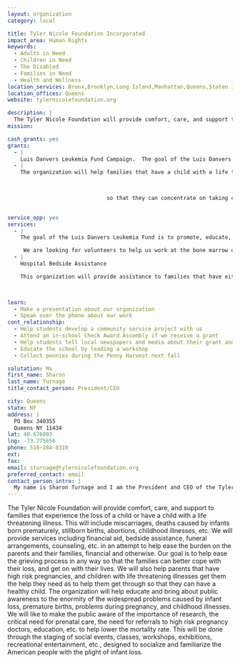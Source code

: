 ```yaml
---
layout: organization
category: local

title: Tyler Nicole Foundation Incorporated
impact_area: Human Rights
keywords: 
  - Adults in Need
  - Children in Need
  - The Disabled
  - Families in Need
  - Health and Wellness
location_services: Bronx,Brooklyn,Long Island,Manhattan,Queens,Staten Island,Greater New York
location_offices: Queens
website: tylernicolefoundation.org

description: |
  The Tyler Nicole Foundation will provide comfort, care, and support to families that experience the loss of a child or have a child with a life threatening illness.  This will include miscarriages, deaths caused by infants born prematurely, stillborn births, abortions, childhood illnesses, etc.  We will provide services including financial aid, bedside assistance, funeral arrangements, counseling, etc. in an attempt to help ease the burden on the parents and their families, financial and otherwise.  Our goal is to help ease the grieving process in any way so that the families can better cope with their loss, and get on with their lives.  We will also help parents that have high risk pregnancies, and children with life threatening illnesses get them the help they need as to help them get through so that they can have a healthy child.  The organization will help educate and bring about public awareness to the enormity of the widespread problems caused by infant loss, premature births, problems during pregnancy, and childhood illnesses. We will like to make the public aware of the importance of research, the critical need for prenatal care, the need for referrals to high risk pregnancy doctors, education, etc. to help lower the mortality rate.  This will be done through the staging of social events, classes, workshops, exhibitions, recreational entertainment, etc., designed to socialize and familiarize the American people with the plight of infant loss.  
mission: 

cash_grants: yes
grants: 
  - |
    Luis Danvers Leukemia Fund Campaign.  The goal of the Luis Danvers Leukemia Fund is to promote, educate, and spread awareness about leukemia, Luis's fight against leukemia, information about the struggles of patients and their families, and becoming a bone marrow donor.
  - |
    The organization will help families that have a child with a life threatening illness by providing them with financial assistance.  This assistance can help the family pay for medical bills, transportation, food,etc. in order for them to support themselves.

    

                               so that they can concentrate on taking care of their child. 

                               
service_opp: yes
services: 
  - |
    The goal of the Luis Danvers Leukemia Fund is to promote, educate, and spread awareness about leukemia, Luis's fight against leukemia, information about the struggles of patients and their families, and becoming a bone marrow donor.  Leukemia is a cancer  of the bone marrow and blood.  It is characterized by large numbers of abnormal white blood cells that are produced in the bone marrow.  This year, approximately 3,000 children will be diagnosed with leukemia.  Leukemia has an 80% cure rate so most children will be cured in time.  But there are those that will have to receive a bone marrow transplant in order to survive.  There is an unprecedented need to find Bone Marrow donors for those suffering with Leukemia and other blood related illnesses. Each year approximately 10,000 patients (adults and children) need a bone marrow transplant.  The problem is that only 4 out of 10 actually find a match.  To help shed light on the enormity of the situation the Luis Danvers Leukemia Fund started a campaign called "GIVE THANKS, GIVE HOPE".   This organization is trying to raise awareness across the country by speaking to the public at large about leukemia.  We will make the public aware about how leukemia affects the patient and their families.  We will also be putting together successful Bone Marrow Donor Drives. Our goal is to make the public aware about the enormity of the situation caused by leukemia.  We will help people have a better understanding about the disease and the treatment process that the patients face.  We will also let the public know about what they can do to help families in crisis.  Finally, we will increase the number of potential donors on the registry.  Especially when it comes to minorities that make up a combined 20% of the registry.  African Americans make up about 7% of the registry, Hispanics make up about 8%, mixed race makes up about 3%, which lowers their chances of finding a match.  The need for minorities to register and get swabbed is crucial. A person needing a Bone Marrow transplant needs to receive marrow from someone who's tissue type is close to his/her own. Tissue types are inherited, similar to hair an eye color, it is more likely that the recipient will find a suitable donor in a brother or sister. This however happens only 25 to 30 percent of the time, if a family member doesn't match the recipient then you must look outside the family.  So that is why our campaign "GIVE THANKS, GIVE HOPE" is so important. It will effect the lives of so many in need with the help and support of all of you.  Simply swabbing your cheek can save a LIFE.

     We are looking for volunteers to help us work at the bone marrow donor drives swabbing potential donors.
  - |
    Hospital Bedside Assistance

    This organization will provide assistance to families that have either loss an infant or have a child with life threatening illness.  We will be there for them while your loved one is in the hospital. We will help with meals, errands, etc. in order to help you concentrate on your child's recovery.

                              

learn: 
  - Make a presentation about our organization
  - Speak over the phone about our work
cont_relationship: 
  - Help students develop a community service project with us
  - Attend an in-school Check Award Assembly if we receive a grant
  - Help students tell local newspapers and media about their grant and/or project with us
  - Educate the school by leading a workshop
  - Collect pennies during the Penny Harvest next fall

salutation: Ms
first_name: Sharon
last_name: Turnage
title_contact_person: President/CEO

city: Queens
state: NY
address: |
  PO Box 340355  
  Queens NY 11434
lat: 40.676003
lng: -73.775656
phone: 516-284-8310
ext: 
fax: 
email: sturnage@tylernicolefoundation.org
preferred_contact: email
contact_person_intro: |
  My name is Sharon Turnage and I am the President and CEO of the Tyler Nicole Foundation Incorporated.  I started the organization in 2006 to help mothers that lose their infants or have children with life threatening illness.  I have a son that was diagnosed with leukemia in 2009 so I decided to start a campaign called the Luis Danvers Leukemia Fund.  The goal of of this campaign is to promote, educate, and spread awareness about leukemia, Luis's fight against leukemia, information about the struggles of patients and their families, and becoming a bone marrow donor.
---
```

The Tyler Nicole Foundation will provide comfort, care, and support to families that experience the loss of a child or have a child with a life threatening illness.  This will include miscarriages, deaths caused by infants born prematurely, stillborn births, abortions, childhood illnesses, etc.  We will provide services including financial aid, bedside assistance, funeral arrangements, counseling, etc. in an attempt to help ease the burden on the parents and their families, financial and otherwise.  Our goal is to help ease the grieving process in any way so that the families can better cope with their loss, and get on with their lives.  We will also help parents that have high risk pregnancies, and children with life threatening illnesses get them the help they need as to help them get through so that they can have a healthy child.  The organization will help educate and bring about public awareness to the enormity of the widespread problems caused by infant loss, premature births, problems during pregnancy, and childhood illnesses. We will like to make the public aware of the importance of research, the critical need for prenatal care, the need for referrals to high risk pregnancy doctors, education, etc. to help lower the mortality rate.  This will be done through the staging of social events, classes, workshops, exhibitions, recreational entertainment, etc., designed to socialize and familiarize the American people with the plight of infant loss.  